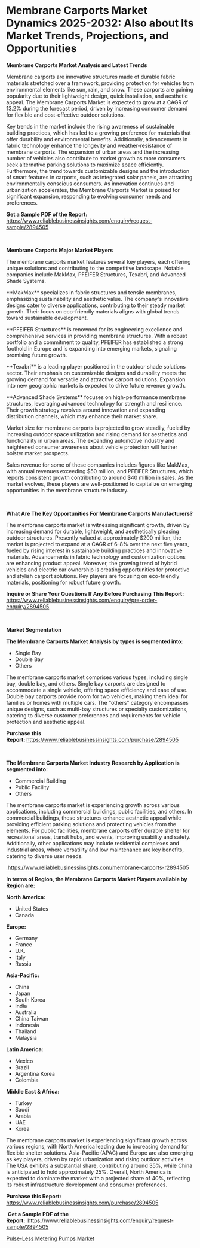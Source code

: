 <p><h1>Membrane Carports Market Dynamics 2025-2032: Also about Its Market Trends, Projections, and Opportunities</h1></p><p><strong>Membrane Carports Market Analysis and Latest Trends</strong></p>
<p><p>Membrane carports are innovative structures made of durable fabric materials stretched over a framework, providing protection for vehicles from environmental elements like sun, rain, and snow. These carports are gaining popularity due to their lightweight design, quick installation, and aesthetic appeal. The Membrane Carports Market is expected to grow at a CAGR of 13.2% during the forecast period, driven by increasing consumer demand for flexible and cost-effective outdoor solutions. </p><p>Key trends in the market include the rising awareness of sustainable building practices, which has led to a growing preference for materials that offer durability and environmental benefits. Additionally, advancements in fabric technology enhance the longevity and weather-resistance of membrane carports. The expansion of urban areas and the increasing number of vehicles also contribute to market growth as more consumers seek alternative parking solutions to maximize space efficiently. Furthermore, the trend towards customizable designs and the introduction of smart features in carports, such as integrated solar panels, are attracting environmentally conscious consumers. As innovation continues and urbanization accelerates, the Membrane Carports Market is poised for significant expansion, responding to evolving consumer needs and preferences.</p></p>
<p><strong>Get a Sample PDF of the Report:&nbsp;</strong> <a href="https://www.reliablebusinessinsights.com/enquiry/request-sample/2894505?utm_campaign=2629&utm_medium=2&utm_source=Github&utm_content=ia&utm_term=15032025&utm_id=membrane-carports">https://www.reliablebusinessinsights.com/enquiry/request-sample/2894505</a></p>
<p>&nbsp;</p>
<p><strong>Membrane Carports Major Market Players</strong></p>
<p><p>The membrane carports market features several key players, each offering unique solutions and contributing to the competitive landscape. Notable companies include MakMax, PFEIFER Structures, Texabri, and Advanced Shade Systems.</p><p>**MakMax** specializes in fabric structures and tensile membranes, emphasizing sustainability and aesthetic value. The company's innovative designs cater to diverse applications, contributing to their steady market growth. Their focus on eco-friendly materials aligns with global trends toward sustainable development.</p><p>**PFEIFER Structures** is renowned for its engineering excellence and comprehensive services in providing membrane structures. With a robust portfolio and a commitment to quality, PFEIFER has established a strong foothold in Europe and is expanding into emerging markets, signaling promising future growth.</p><p>**Texabri** is a leading player positioned in the outdoor shade solutions sector. Their emphasis on customizable designs and durability meets the growing demand for versatile and attractive carport solutions. Expansion into new geographic markets is expected to drive future revenue growth.</p><p>**Advanced Shade Systems** focuses on high-performance membrane structures, leveraging advanced technology for strength and resilience. Their growth strategy revolves around innovation and expanding distribution channels, which may enhance their market share.</p><p>Market size for membrane carports is projected to grow steadily, fueled by increasing outdoor space utilization and rising demand for aesthetics and functionality in urban areas. The expanding automotive industry and heightened consumer awareness about vehicle protection will further bolster market prospects.</p><p>Sales revenue for some of these companies includes figures like MakMax, with annual revenues exceeding $50 million, and PFEIFER Structures, which reports consistent growth contributing to around $40 million in sales. As the market evolves, these players are well-positioned to capitalize on emerging opportunities in the membrane structure industry.</p></p>
<p>&nbsp;</p>
<p><strong>What Are The Key Opportunities For Membrane Carports Manufacturers?</strong></p>
<p><p>The membrane carports market is witnessing significant growth, driven by increasing demand for durable, lightweight, and aesthetically pleasing outdoor structures. Presently valued at approximately $200 million, the market is projected to expand at a CAGR of 6-8% over the next five years, fueled by rising interest in sustainable building practices and innovative materials. Advancements in fabric technology and customization options are enhancing product appeal. Moreover, the growing trend of hybrid vehicles and electric car ownership is creating opportunities for protective and stylish carport solutions. Key players are focusing on eco-friendly materials, positioning for robust future growth.</p></p>
<p><strong>Inquire or Share Your Questions If Any Before Purchasing This Report:</strong> <a href="https://www.reliablebusinessinsights.com/enquiry/pre-order-enquiry/2894505?utm_campaign=2629&utm_medium=2&utm_source=Github&utm_content=ia&utm_term=15032025&utm_id=membrane-carports">https://www.reliablebusinessinsights.com/enquiry/pre-order-enquiry/2894505</a></p>
<p>&nbsp;</p>
<p><strong>Market Segmentation</strong></p>
<p><strong>The Membrane Carports Market Analysis by types is segmented into:</strong></p>
<p><ul><li>Single Bay</li><li>Double Bay</li><li>Others</li></ul></p>
<p><p>The membrane carports market comprises various types, including single bay, double bay, and others. Single bay carports are designed to accommodate a single vehicle, offering space efficiency and ease of use. Double bay carports provide room for two vehicles, making them ideal for families or homes with multiple cars. The "others" category encompasses unique designs, such as multi-bay structures or specialty customizations, catering to diverse customer preferences and requirements for vehicle protection and aesthetic appeal.</p></p>
<p><strong>Purchase this Report:&nbsp;</strong><a href="https://www.reliablebusinessinsights.com/purchase/2894505?utm_campaign=2629&utm_medium=2&utm_source=Github&utm_content=ia&utm_term=15032025&utm_id=membrane-carports">https://www.reliablebusinessinsights.com/purchase/2894505</a></p>
<p>&nbsp;</p>
<p><strong>The Membrane Carports Market Industry Research by Application is segmented into:</strong></p>
<p><ul><li>Commercial Building</li><li>Public Facility</li><li>Others</li></ul></p>
<p><p>The membrane carports market is experiencing growth across various applications, including commercial buildings, public facilities, and others. In commercial buildings, these structures enhance aesthetic appeal while providing efficient parking solutions and protecting vehicles from the elements. For public facilities, membrane carports offer durable shelter for recreational areas, transit hubs, and events, improving usability and safety. Additionally, other applications may include residential complexes and industrial areas, where versatility and low maintenance are key benefits, catering to diverse user needs.</p></p>
<p><a href="https://www.reliablebusinessinsights.com/membrane-carports-r2894505?utm_campaign=2629&utm_medium=2&utm_source=Github&utm_content=ia&utm_term=15032025&utm_id=membrane-carports">&nbsp;https://www.reliablebusinessinsights.com/membrane-carports-r2894505</a></p>
<p><strong>In terms of Region, the Membrane Carports Market Players available by Region are:</strong></p>
<p>
    <p> <strong> North America: </strong>
        <ul>
            <li>United States</li>
            <li>Canada</li>
        </ul>
        </p> 
    <p> <strong> Europe: </strong>
        <ul>
            <li>Germany</li>
            <li>France</li>
            <li>U.K.</li>
            <li>Italy</li>
            <li>Russia</li>
        </ul>
        </p> 
    <p> <strong> Asia-Pacific: </strong>
        <ul>
            <li>China</li>
            <li>Japan</li>
            <li>South Korea</li>
            <li>India</li>
            <li>Australia</li>
            <li>China Taiwan</li>
            <li>Indonesia</li>
            <li>Thailand</li>
            <li>Malaysia</li>
        </ul>
        </p> 
    <p> <strong> Latin America: </strong>
        <ul>
            <li>Mexico</li>
            <li>Brazil</li>
            <li>Argentina Korea</li>
            <li>Colombia</li>
        </ul>
        </p> 
    <p> <strong> Middle East & Africa: </strong>
        <ul>
            <li>Turkey</li>
            <li>Saudi</li>
            <li>Arabia</li>
            <li>UAE</li>
            <li>Korea</li>
        </ul>
    </p>
    </p>
<p><p>The membrane carports market is experiencing significant growth across various regions, with North America leading due to increasing demand for flexible shelter solutions. Asia-Pacific (APAC) and Europe are also emerging as key players, driven by rapid urbanization and rising outdoor activities. The USA exhibits a substantial share, contributing around 35%, while China is anticipated to hold approximately 25%. Overall, North America is expected to dominate the market with a projected share of 40%, reflecting its robust infrastructure development and consumer preferences.</p></p>
<p><strong>Purchase this Report: </strong><a href="https://www.reliablebusinessinsights.com/purchase/2894505?utm_campaign=2629&utm_medium=2&utm_source=Github&utm_content=ia&utm_term=15032025&utm_id=membrane-carports">https://www.reliablebusinessinsights.com/purchase/2894505</a></p>
<p>&nbsp;<strong>Get a Sample PDF of the Report:&nbsp;&nbsp;</strong><a href="https://www.reliablebusinessinsights.com/enquiry/request-sample/2894505?utm_campaign=2629&utm_medium=2&utm_source=Github&utm_content=ia&utm_term=15032025&utm_id=membrane-carports">https://www.reliablebusinessinsights.com/enquiry/request-sample/2894505</a></p>
<p><strong></strong></p>
<p><p><a href="https://github.com/ulyssacrayne00231/Market-Research-Report-List-1/blob/main/pulse-less-metering-pumps-market.md?utm_campaign=2629&utm_medium=2&utm_source=Github&utm_content=ia&utm_term=15032025&utm_id=membrane-carports">Pulse-Less Metering Pumps Market</a></p></p>